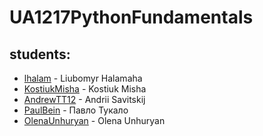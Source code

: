 # UA1217PythonFundamentals

## students:
- [lhalam](https://github.com/lhalam) - Liubomyr Halamaha
- [KostiukMisha](https://github.com/KostiukMisha) - Kostiuk Misha
- [AndrewTT12](https://github.com/AndrewTT12) - Andrii Savitskij
- [PaulBein](https://github.com/PaulBein) - Павло Тукало
- [OlenaUnhuryan](https://github.com/OlenaUnhuryan) - Olena Unhuryan
